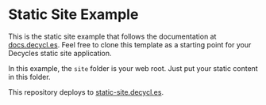 # Static Site Example

This is the static site example that follows the documentation at [docs.decycl.es](https://docs.decycl.es/application-developer/examples/static-site.html). Feel free to clone this template as a starting point for your Decycles static site application.

In this example, the `site` folder is your web root. Just put your static content in this folder.

This repository deploys to [static-site.decycl.es](https://static-site.decycl.es).
